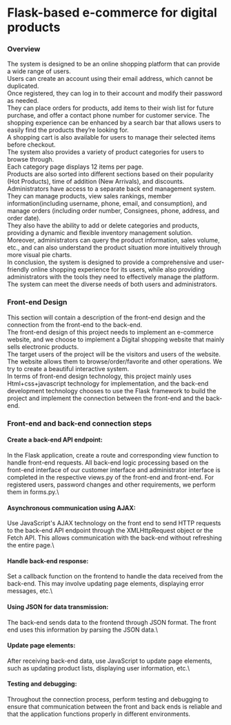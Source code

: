 # Flask-based e-commerce for digital products

### Overview

The system is designed to be an online shopping platform that can provide a wide range of users.\
Users can create an account using their email address, which cannot be duplicated.\
Once registered, they can log in to their account and modify their password as needed.\
They can place orders for products, add items to their wish list for future purchase, and offer a contact phone number for customer service. The shopping experience can be enhanced by a search bar that allows users to easily find the products they’re looking for.\
A shopping cart is also available for users to manage their selected items before checkout.\
The system also provides a variety of product categories for users to browse through.\
Each category page displays 12 items per page.\
Products are also sorted into different sections based on their popularity (Hot Products), time of addition (New Arrivals), and discounts.\
Administrators have access to a separate back end management system.\
They can manage products, view sales rankings, member information(including username, phone, email, and consumption), and manage orders (including order number, Consignees, phone, address, and order date).\
They also have the ability to add or delete categories and products, providing a dynamic and flexible inventory management solution.\
Moreover, administrators can query the product information, sales volume, etc., and can also understand the product situation more intuitively through more visual pie charts.\
In conclusion, the system is designed to provide a comprehensive and user- friendly online shopping experience for its users, while also providing administrators with the tools they need to effectively manage the platform. The system can meet the diverse needs of both users and administrators.

### Front-end Design

This section will contain a description of the front-end design and the connection from the front-end to the back-end.\
The front-end design of this project needs to implement an e-commerce website, and we choose to implement a Digital shopping website that mainly sells electronic products.\
The target users of the project will be the visitors and users of the website. The website allows them to browse/order/favorite and other operations. We try to create a beautiful interactive system.\
In terms of front-end design technology, this project mainly uses Html+css+javascript technology for implementation, and the back-end development technology chooses to use the Flask framework to build the project and implement the connection between the front-end and the back-end.

### Front-end and back-end connection steps

#### Create a back-end API endpoint:

In the Flask application, create a route and corresponding view function to handle front-end requests. All back-end logic processing based on the front-end interface of our customer interface and administrator interface is completed in the respective views.py of the front-end and front-end. For registered users, password changes and other requirements, we perform them in forms.py.\

#### Asynchronous communication using AJAX:

Use JavaScript's AJAX technology on the front end to send HTTP requests to the back-end API endpoint through the XMLHttpRequest object or the Fetch API. This allows communication with the back-end without refreshing the entire page.\

#### Handle back-end response:

Set a callback function on the frontend to handle the data received from the back-end. This may involve updating page elements, displaying error messages, etc.\

#### Using JSON for data transmission:

The back-end sends data to the frontend through JSON format. The front end uses this information by parsing the JSON data.\

#### Update page elements:

After receiving back-end data, use JavaScript to update page elements, such as updating product lists, displaying user information, etc.\

#### Testing and debugging:

Throughout the connection process, perform testing and debugging to ensure that communication between the front and back ends is reliable and that the application functions properly in different environments.

